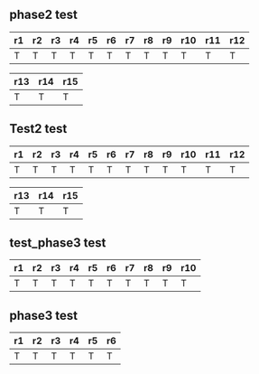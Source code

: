 ## phase2 test


| r1  | r2  | r3  | r4  | r5 | r6 | r7 | r8  | r9 | r10 | r11 | r12 |
|-----|-----|-----|-----|----|----|----|-----|----|-----|-----|-----|
| T   | T   | T   | T   | T  | T  | T  | T   | T  | T   | T   | T   |

| r13  | r14 | r15  |
|------|-----|------|
| T    | T   | T    | 


## Test2 test

| r1  | r2  | r3  | r4  | r5 | r6 | r7 | r8  | r9 | r10 | r11 | r12 |
|-----|-----|-----|-----|----|----|----|-----|----|-----|-----|-----|
| T   | T   | T   | T   | T  | T  | T  | T   | T  | T   | T   | T   |

| r13  | r14 | r15  |
|------|-----|------|
| T    | T   | T    | 



## test_phase3 test

| r1  | r2  | r3  | r4  | r5 | r6 | r7 | r8  | r9 | r10 |
|-----|-----|-----|-----|----|----|----|-----|----|-----|
| T   | T   | T   | T   | T  | T  | T  | T   | T  | T   |

## phase3 test

| r1  | r2  | r3  | r4  | r5 | r6 |
|-----|-----|-----|-----|----|----|
| T   | T   | T   | T   | T  | T  |

